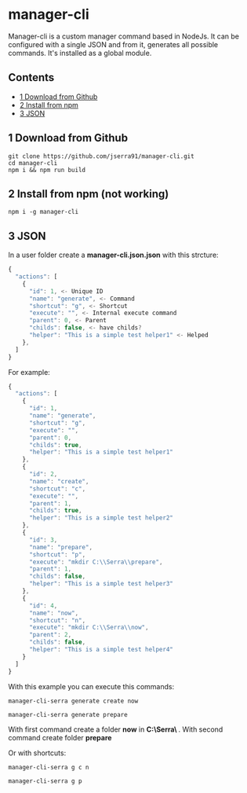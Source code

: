 # manager-cli
Manager-cli is a custom manager command based in NodeJs. It can be configured with a single JSON and from it, generates all possible commands. It's installed as a global module. 

## Contents
* [1 Download from Github](#1)
* [2 Install from npm](#2)
* [3 JSON](#3)

## <a name="1"></a>1 Download from Github

```shell
git clone https://github.com/jserra91/manager-cli.git
cd manager-cli
npm i && npm run build
```

## <a name="2"></a>2 Install from npm (not working)

```shell
npm i -g manager-cli
```

## <a name="3"></a>3 JSON
In a user folder create a <b>manager-cli.json.json</b> with this strcture:

```typescript
{
  "actions": [
    {
      "id": 1, <- Unique ID
      "name": "generate", <- Command
      "shortcut": "g", <- Shortcut
      "execute": "", <- Internal execute command
      "parent": 0, <- Parent
      "childs": false, <- have childs?
      "helper": "This is a simple test helper1" <- Helped
    },
  ]
}
```

For example:
```typescript
{
  "actions": [
    {
      "id": 1,
      "name": "generate",
      "shortcut": "g",
      "execute": "",
      "parent": 0,
      "childs": true,
      "helper": "This is a simple test helper1"
    },
    {
      "id": 2,
      "name": "create",
      "shortcut": "c",
      "execute": "",
      "parent": 1,
      "childs": true,
      "helper": "This is a simple test helper2"
    },
    {
      "id": 3,
      "name": "prepare",
      "shortcut": "p",
      "execute": "mkdir C:\\Serra\\prepare",
      "parent": 1,
      "childs": false,
      "helper": "This is a simple test helper3"
    },
    {
      "id": 4,
      "name": "now",
      "shortcut": "n",
      "execute": "mkdir C:\\Serra\\now",
      "parent": 2,
      "childs": false,
      "helper": "This is a simple test helper4"
    }
  ]
}
```
With this example you can execute this commands:

```shell
manager-cli-serra generate create now
```

```shell
manager-cli-serra generate prepare
```
With first command create a folder <b>now</b> in <b>C:\Serra\ </b>. With second command create folder <b>prepare</b>

Or with shortcuts:

```shell
manager-cli-serra g c n
```

```shell
manager-cli-serra g p
```

